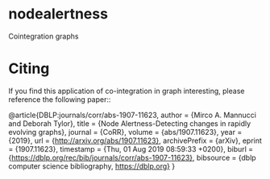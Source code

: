 # nodealertness
Cointegration graphs 

# Citing
If you find this application of co-integration in graph interesting, please reference the following paper::

@article{DBLP:journals/corr/abs-1907-11623,
  author    = {Mirco A. Mannucci and
               Deborah Tylor},
  title     = {Node Alertness-Detecting changes in rapidly evolving graphs},
  journal   = {CoRR},
  volume    = {abs/1907.11623},
  year      = {2019},
  url       = {http://arxiv.org/abs/1907.11623},
  archivePrefix = {arXiv},
  eprint    = {1907.11623},
  timestamp = {Thu, 01 Aug 2019 08:59:33 +0200},
  biburl    = {https://dblp.org/rec/bib/journals/corr/abs-1907-11623},
  bibsource = {dblp computer science bibliography, https://dblp.org}
}

